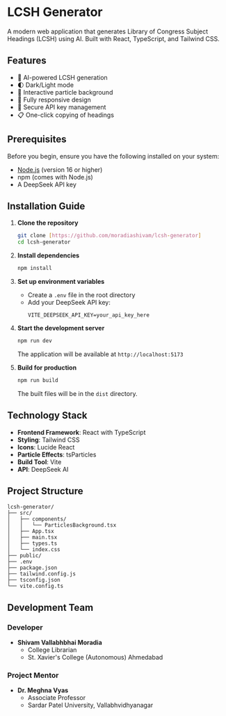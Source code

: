# LCSH Generator

A modern web application that generates Library of Congress Subject Headings (LCSH) using AI. Built with React, TypeScript, and Tailwind CSS.

## Features

- 🤖 AI-powered LCSH generation
- 🌓 Dark/Light mode
- 💫 Interactive particle background
- 📱 Fully responsive design
- 🔑 Secure API key management
- 📋 One-click copying of headings

## Prerequisites

Before you begin, ensure you have the following installed on your system:
- [Node.js](https://nodejs.org/) (version 16 or higher)
- npm (comes with Node.js)
- A DeepSeek API key

## Installation Guide

1. **Clone the repository**
   ```bash
   git clone [https://github.com/moradiashivam/lcsh-generator]
   cd lcsh-generator
   ```

2. **Install dependencies**
   ```bash
   npm install
   ```

3. **Set up environment variables**
   - Create a `.env` file in the root directory
   - Add your DeepSeek API key:
     ```
     VITE_DEEPSEEK_API_KEY=your_api_key_here
     ```

4. **Start the development server**
   ```bash
   npm run dev
   ```
   The application will be available at `http://localhost:5173`

5. **Build for production**
   ```bash
   npm run build
   ```
   The built files will be in the `dist` directory.

## Technology Stack

- **Frontend Framework**: React with TypeScript
- **Styling**: Tailwind CSS
- **Icons**: Lucide React
- **Particle Effects**: tsParticles
- **Build Tool**: Vite
- **API**: DeepSeek AI

## Project Structure

```
lcsh-generator/
├── src/
│   ├── components/
│   │   └── ParticlesBackground.tsx
│   ├── App.tsx
│   ├── main.tsx
│   ├── types.ts
│   └── index.css
├── public/
├── .env
├── package.json
├── tailwind.config.js
├── tsconfig.json
└── vite.config.ts
```

## Development Team

### Developer
- **Shivam Vallabhbhai Moradia**
  - College Librarian
  - St. Xavier's College (Autonomous) Ahmedabad

### Project Mentor
- **Dr. Meghna Vyas**
  - Associate Professor
  - Sardar Patel University, Vallabhvidhyanagar
